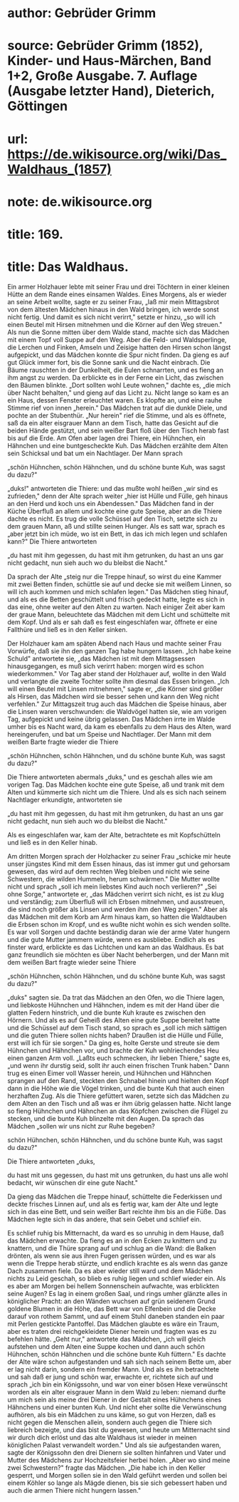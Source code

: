 # author: Gebrüder Grimm
# source: Gebrüder Grimm (1852), Kinder- und Haus-Märchen, Band 1+2, Große Ausgabe. 7. Auflage (Ausgabe letzter Hand), Dieterich, Göttingen
# url: https://de.wikisource.org/wiki/Das_Waldhaus_(1857)
# note: de.wikisource.org
# title: 169.

# title: Das Waldhaus.

Ein armer Holzhauer lebte mit seiner Frau und drei Töchtern in einer kleinen Hütte an dem Rande eines einsamen Waldes. Eines Morgens, als er wieder an seine Arbeit wollte, sagte er zu seiner Frau, „laß mir mein Mittagsbrot von dem ältesten Mädchen hinaus in den Wald bringen, ich werde sonst nicht fertig. Und damit es sich nicht verirrt," setzte er hinzu, „so will ich einen Beutel mit Hirsen mitnehmen und die Körner auf den Weg streuen." Als nun die Sonne mitten über dem Walde stand, machte sich das Mädchen mit einem Topf voll Suppe auf den Weg. Aber die Feld- und Waldsperlinge, die Lerchen und Finken, Amseln und Zeisige hatten den Hirsen schon längst aufgepickt, und das Mädchen konnte die Spur nicht finden. Da gieng es auf gut Glück immer fort, bis die Sonne sank und die Nacht einbrach. Die Bäume rauschten in der Dunkelheit, die Eulen schnarrten, und es fieng an ihm angst zu werden. Da erblickte es in der Ferne ein Licht, das zwischen den Bäumen blinkte. „Dort sollten wohl Leute wohnen," dachte es, „die mich über Nacht behalten," und gieng auf das Licht zu. Nicht lange so kam es an ein Haus, dessen Fenster erleuchtet waren. Es klopfte an, und eine rauhe Stimme rief von innen „herein." Das Mädchen trat auf die dunkle Diele, und pochte an der Stubenthür. „Nur herein" rief die Stimme, und als es öffnete, saß da ein alter eisgrauer Mann an dem Tisch, hatte das Gesicht auf die beiden Hände gestützt, und sein weißer Bart floß über den Tisch herab fast bis auf die Erde. Am Ofen aber lagen drei Thiere, ein Hühnchen,  ein Hähnchen und eine buntgescheckte Kuh. Das Mädchen erzählte dem Alten sein Schicksal und bat um ein Nachtlager. Der Mann sprach 

„schön Hühnchen, schön Hähnchen, und du schöne bunte Kuh, was sagst du dazu?" 

„duks!" antworteten die Thiere: und das mußte wohl heißen „wir sind es zufrieden," denn der Alte sprach weiter „hier ist Hülle und Fülle, geh hinaus an den Herd und koch uns ein Abendessen." Das Mädchen fand in der Küche Überfluß an allem und kochte eine gute Speise, aber an die Thiere dachte es nicht. Es trug die volle Schüssel auf den Tisch, setzte sich zu dem grauen Mann, aß und stillte seinen Hunger. Als es satt war, sprach es „aber jetzt bin ich müde, wo ist ein Bett, in das ich mich legen und schlafen kann?" Die Thiere antworteten 

„du hast mit ihm gegessen, du hast mit ihm getrunken, du hast an uns gar nicht gedacht, nun sieh auch wo du bleibst die Nacht." 

Da sprach der Alte „steig nur die Treppe hinauf, so wirst du eine Kammer mit zwei Betten finden, schüttle sie auf und decke sie mit weißem Linnen, so will ich auch kommen und mich schlafen legen." Das Mädchen stieg hinauf, und als es die Betten geschüttelt und frisch gedeckt hatte, legte es sich in das eine, ohne weiter auf den Alten zu warten. Nach einiger Zeit aber kam der graue Mann, beleuchtete das Mädchen mit dem Licht und schüttelte mit dem Kopf. Und als er sah daß es fest eingeschlafen war, öffnete er eine Fallthüre und ließ es in den Keller sinken. 

Der Holzhauer kam am späten Abend nach Haus und machte seiner Frau Vorwürfe, daß sie ihn den ganzen Tag habe hungern  lassen. „Ich habe keine Schuld" antwortete sie, „das Mädchen ist mit dem Mittagsessen hinausgegangen, es muß sich verirrt haben: morgen wird es schon wiederkommen." Vor Tag aber stand der Holzhauer auf, wollte in den Wald und verlangte die zweite Tochter sollte ihm diesmal das Essen bringen. „Ich will einen Beutel mit Linsen mitnehmen," sagte er, „die Körner sind größer als Hirsen, das Mädchen wird sie besser sehen und kann den Weg nicht verfehlen." Zur Mittagszeit trug auch das Mädchen die Speise hinaus, aber die Linsen waren verschwunden: die Waldvögel hatten sie, wie am vorigen Tag, aufgepickt und keine übrig gelassen. Das Mädchen irrte im Walde umher bis es Nacht ward, da kam es ebenfalls zu dem Haus des Alten, ward hereingerufen, und bat um Speise und Nachtlager. Der Mann mit dem weißen Barte fragte wieder die Thiere 

„schön Hühnchen, schön Hähnchen, und du schöne bunte Kuh, was sagst du dazu?" 

Die Thiere antworteten abermals „duks," und es geschah alles wie am vorigen Tag. Das Mädchen kochte eine gute Speise, aß und trank mit dem Alten und kümmerte sich nicht um die Thiere. Und als es sich nach seinem Nachtlager erkundigte, antworteten sie 

„du hast mit ihm gegessen, du hast mit ihm getrunken, du hast an uns gar nicht gedacht, nun sieh auch wo du bleibst die Nacht." 

Als es eingeschlafen war, kam der Alte, betrachtete es mit Kopfschütteln und ließ es in den Keller hinab. 

Am dritten Morgen sprach der Holzhacker zu seiner Frau „schicke mir heute unser jüngstes Kind mit dem Essen hinaus, das ist immer gut und gehorsam gewesen, das wird auf dem rechten Weg bleiben  und nicht wie seine Schwestern, die wilden Hummeln, herum schwärmen." Die Mutter wollte nicht und sprach „soll ich mein liebstes Kind auch noch verlieren?" „Sei ohne Sorge," antwortete er, „das Mädchen verirrt sich nicht, es ist zu klug und verständig; zum Überfluß will ich Erbsen mitnehmen, und ausstreuen, die sind noch größer als Linsen und werden ihm den Weg zeigen." Aber als das Mädchen mit dem Korb am Arm hinaus kam, so hatten die Waldtauben die Erbsen schon im Kropf, und es wußte nicht wohin es sich wenden sollte. Es war voll Sorgen und dachte beständig daran wie der arme Vater hungern und die gute Mutter jammern würde, wenn es ausbliebe. Endlich als es finster ward, erblickte es das Lichtchen und kam an das Waldhaus. Es bat ganz freundlich sie möchten es über Nacht beherbergen, und der Mann mit dem weißen Bart fragte wieder seine Thiere 

„schön Hühnchen, schön Hähnchen, und du schöne bunte Kuh, was sagst du dazu?" 

„duks" sagten sie. Da trat das Mädchen an den Ofen, wo die Thiere lagen, und liebkoste Hühnchen und Hähnchen, indem es mit der Hand über die glatten Federn hinstrich, und die bunte Kuh kraute es zwischen den Hörnern. Und als es auf Geheiß des Alten eine gute Suppe bereitet hatte und die Schüssel auf dem Tisch stand, so sprach es „soll ich mich sättigen und die guten Thiere sollen nichts haben? Draußen ist die Hülle und Fülle, erst will ich für sie sorgen." Da ging es, holte Gerste und streute sie dem Hühnchen und Hähnchen vor, und brachte der Kuh wohlriechendes Heu einen ganzen Arm voll. „Laßts euch schmecken, ihr lieben Thiere," sagte es, „und wenn ihr durstig seid, sollt ihr auch einen frischen Trunk haben." Dann trug es einen Eimer voll Wasser herein, und Hühnchen und Hähnchen sprangen auf  den Rand, steckten den Schnabel hinein und hielten den Kopf dann in die Höhe wie die Vögel trinken, und die bunte Kuh that auch einen herzhaften Zug. Als die Thiere gefüttert waren, setzte sich das Mädchen zu dem Alten an den Tisch und aß was er ihm übrig gelassen hatte. Nicht lange so fieng Hühnchen und Hähnchen an das Köpfchen zwischen die Flügel zu stecken, und die bunte Kuh blinzelte mit den Augen. Da sprach das Mädchen „sollen wir uns nicht zur Ruhe begeben? 

schön Hühnchen, schön Hähnchen, und du schöne bunte Kuh, was sagst du dazu?" 

Die Thiere antworteten „duks, 

du hast mit uns gegessen, du hast mit uns getrunken, du hast uns alle wohl bedacht, wir wünschen dir eine gute Nacht." 

Da gieng das Mädchen die Treppe hinauf, schüttelte die Federkissen und deckte frisches Linnen auf, und als es fertig war, kam der Alte und legte sich in das eine Bett, und sein weißer Bart reichte ihm bis an die Füße. Das Mädchen legte sich in das andere, that sein Gebet und schlief ein. 

Es schlief ruhig bis Mitternacht, da ward es so unruhig in dem Hause, daß das Mädchen erwachte. Da fieng es an in den Ecken zu knittern und zu knattern, und die Thüre sprang auf und schlug an die Wand: die Balken drönten, als wenn sie aus ihren Fugen gerissen würden, und es war als wenn die Treppe herab stürzte, und endlich krachte es als wenn das ganze Dach zusammen fiele. Da es aber wieder still ward und dem Mädchen nichts zu Leid geschah, so blieb es ruhig liegen und schlief wieder ein. Als es aber am Morgen bei hellem Sonnenschein aufwachte,  was erblickten seine Augen? Es lag in einem großen Saal, und rings umher glänzte alles in königlicher Pracht: an den Wänden wuchsen auf grün seidenem Grund goldene Blumen in die Höhe, das Bett war von Elfenbein und die Decke darauf von rothem Sammt, und auf einem Stuhl daneben standen ein paar mit Perlen gestickte Pantoffel. Das Mädchen glaubte es wäre ein Traum, aber es traten drei reichgekleidete Diener herein und fragten was es zu befehlen hätte. „Geht nur," antwortete das Mädchen, „ich will gleich aufstehen und dem Alten eine Suppe kochen und dann auch schön Hühnchen, schön Hähnchen und die schöne bunte Kuh füttern." Es dachte der Alte wäre schon aufgestanden und sah sich nach seinem Bette um, aber er lag nicht darin, sondern ein fremder Mann. Und als es ihn betrachtete und sah daß er jung und schön war, erwachte er, richtete sich auf und sprach „ich bin ein Königssohn, und war von einer bösen Hexe verwünscht worden als ein alter eisgrauer Mann in dem Wald zu leben: niemand durfte um mich sein als meine drei Diener in der Gestalt eines Hühnchens eines Hähnchens und einer bunten Kuh. Und nicht eher sollte die Verwünschung aufhören, als bis ein Mädchen zu uns käme, so gut von Herzen, daß es nicht gegen die Menschen allein, sondern auch gegen die Thiere sich liebreich bezeigte, und das bist du gewesen, und heute um Mitternacht sind wir durch dich erlöst und das alte Waldhaus ist wieder in meinen königlichen Palast verwandelt worden." Und als sie aufgestanden waren, sagte der Königssohn den drei Dienern sie sollten hinfahren und Vater und Mutter des Mädchens zur Hochzeitsfeier herbei holen. „Aber wo sind meine zwei Schwestern?" fragte das Mädchen. „Die habe ich in den Keller gesperrt, und Morgen sollen sie in den Wald geführt werden und sollen bei einem Köhler so lange als Mägde dienen, bis sie sich gebessert haben und auch die armen Thiere nicht hungern lassen." 

